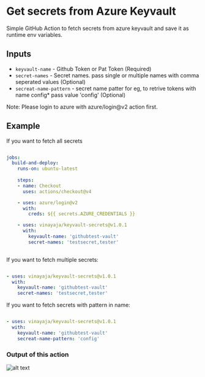# Get secrets from Azure Keyvault

Simple GitHub Action to fetch secrets from azure keyvault and save it as runtime env variables.  

## Inputs

- `keyvault-name` - Github Token or Pat Token (Required)
- `secret-names` - Secret names. pass single or multiple names with comma seperated values (Optional)
- `secreat-name-pattern` - secret name patter for eg, to retrive tokens with name config* pass value 'config' (Optional)

Note: Please login to azure with azure/login@v2 action first.

## Example

If you want to fetch all secrets

```yml

jobs:
  build-and-deploy:
    runs-on: ubuntu-latest
    
    steps:
    - name: Checkout
      uses: actions/checkout@v4

    - uses: azure/login@v2
      with:
        creds: ${{ secrets.AZURE_CREDENTIALS }}

    - uses: vinayaja/keyvault-secrets@v1.0.1
      with:
        keyvault-name: 'githubtest-vault'
        secret-names: 'testsecret,tester'
        
```
If you want to fetch multiple secrets:

```yml

- uses: vinayaja/keyvault-secrets@v1.0.1
  with:
    keyvault-name: 'githubtest-vault'
    secret-names: 'testsecret,tester'
```

If you want to fetch secrets with pattern in name:

```yml

- uses: vinayaja/keyvault-secrets@v1.0.1
  with:
    keyvault-name: 'githubtest-vault'
    secreat-name-pattern: 'config'
```

### Output of this action

![alt text](image-1.png)